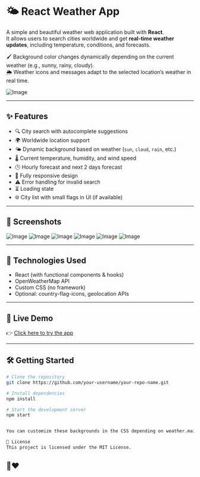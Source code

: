 # 🌤️ React Weather App

A simple and beautiful weather web application built with **React**.  
It allows users to search cities worldwide and get **real-time weather updates**, including temperature, conditions, and forecasts.

🖌️ Background color changes dynamically depending on the current weather (e.g., sunny, rainy, cloudy).  
🌦️ Weather icons and messages adapt to the selected location’s weather in real time.

![Image](https://github.com/user-attachments/assets/26f322f0-0e87-4666-9d84-ad3028865d86)

---

## ✨ Features

- 🔍 City search with autocomplete suggestions
- 🌍 Worldwide location support
- 🌤️ Dynamic background based on weather (`sun`, `cloud`, `rain`, etc.)
- 🌡️ Current temperature, humidity, and wind speed
- 🕒 Hourly forecast and next 2 days forecast
- 📱 Fully responsive design
- ⚠️ Error handling for invalid search
- ⏳ Loading state
- 🌐 City list with small flags in UI (if available)

---

## 📸 Screenshots

![Image](https://github.com/user-attachments/assets/2211ae75-80ff-490a-aa02-cb7812883907) ![Image](https://github.com/user-attachments/assets/35a78a06-65e1-450b-9b7d-b261f6104463) ![Image](https://github.com/user-attachments/assets/613057af-76dc-4164-ac52-ad47a7860f90) ![Image](https://github.com/user-attachments/assets/aeb84dcb-3776-4cf9-be2d-d1ed612ad8e5) ![Image](https://github.com/user-attachments/assets/6ac9f9da-9f86-42ff-b8c4-1966f9646416) ![Image]( https://github.com/user-attachments/assets/179491f3-659d-4f09-bdb3-3315c403c302)

---

## 🧰 Technologies Used

- React (with functional components & hooks)
- OpenWeatherMap API
- Custom CSS (no framework)
- Optional: country-flag-icons, geolocation APIs

---

## 🚀 Live Demo

👉 [Click here to try the app](https://blackholeisoka.github.io/React-WeatherApp/)

---

## 🛠️ Getting Started

```bash
# Clone the repository
git clone https://github.com/your-username/your-repo-name.git

# Install dependencies
npm install

# Start the development server
npm start


You can customize these backgrounds in the CSS depending on weather.main or weather.description.

🧾 License
This project is licensed under the MIT License.
```
## 🥹❤️
